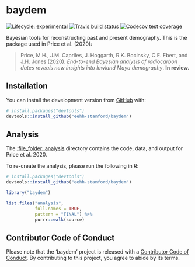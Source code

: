 
<!-- README.md is generated from README.Rmd. Please edit that file -->

# baydem

<!-- badges: start -->

[![Lifecycle:
experimental](https://img.shields.io/badge/lifecycle-experimental-orange.svg)](https://www.tidyverse.org/lifecycle/#experimental)
[![Travis build
status](https://travis-ci.org/eehh-stanford/baydem.svg?branch=master)](https://travis-ci.org/eehh-stanford/baydem)
[![Codecov test
coverage](https://codecov.io/gh/eehh-stanford/baydem/branch/master/graph/badge.svg)](https://codecov.io/gh/eehh-stanford/baydem?branch=master)
<!-- badges: end -->

Bayesian tools for reconstructing past and present demography. This is
the package used in Price et al. (2020):

> Price, M.H., J.M. Capriles, J. Hoggarth, R.K. Bocinsky, C.E. Ebert,
> and J.H. Jones (2020). *End-to-end Bayesian analysis of radiocarbon
> dates reveals new insights into lowland Maya demography*. **In
> review.**

## Installation

You can install the development version from
[GitHub](https://github.com/) with:

``` r
# install.packages("devtools")
devtools::install_github("eehh-stanford/baydem")
```

## Analysis

The [:file\_folder: analysis](/analysis) directory contains the code,
data, and output for Price et al. 2020.

To re-create the analysis, please run the following in *R*:

``` r
# install.packages("devtools")
devtools::install_github("eehh-stanford/baydem")

library("baydem")

list.files("analysis", 
           full.names = TRUE, 
           pattern = "FINAL") %>%
           purrr::walk(source)
```

## Contributor Code of Conduct

Please note that the ‘baydem’ project is released with a [Contributor
Code of Conduct](CODE_OF_CONDUCT.md). By contributing to this project,
you agree to abide by its terms.
